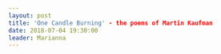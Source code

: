 ```yaml
---
layout: post
title: 'One Candle Burning' - the poems of Martin Kaufman
date: 2018-07-04 19:30:00
leader: Marianna 
---
```

